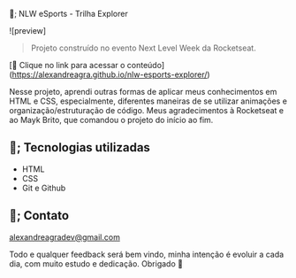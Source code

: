 🚀; NLW eSports - Trilha Explorer

![preview]

>Projeto construído no evento Next Level Week da Rocketseat.

[🔗 Clique no link para acessar o conteúdo] (https://alexandreagra.github.io/nlw-esports-explorer/)

Nesse projeto, aprendi outras formas de aplicar meus conhecimentos em HTML e CSS, especialmente, diferentes maneiras de se utilizar animações e organização/estruturação de código. Meus agradecimentos à Rocketseat e ao Mayk Brito, que comandou o projeto do início ao fim. 

## 🚀; Tecnologias utilizadas

- HTML
- CSS
- Git e Github

## 🚀; Contato

alexandreagradev@gmail.com

Todo e qualquer feedback será bem vindo, minha intenção é evoluir a cada dia, com muito estudo e dedicação. Obrigado &#x1F49C;